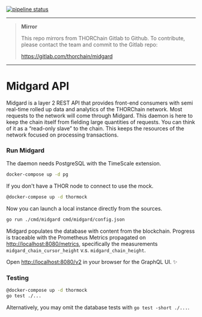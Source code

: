 [![pipeline status](https://gitlab.com/thorchain/midgard/badges/master/pipeline.svg)](https://gitlab.com/thorchain/midgard/commits/master)


****

> **Mirror**
>
> This repo mirrors from THORChain Gitlab to Github. 
> To contribute, please contact the team and commit to the Gitlab repo:
>
> https://gitlab.com/thorchain/midgard

****


# Midgard API 

Midgard is a layer 2 REST API that provides front-end consumers with semi real-time rolled up data and analytics of the THORChain network. Most requests to the network will come through Midgard. This daemon is here to keep the chain itself from fielding large quantities of requests. You can think of it as a “read-only slave” to the chain. This keeps the resources of the network focused on processing transactions.



### Run Midgard

The daemon needs PostgreSQL with the TimeScale extension.

```sh
docker-compose up -d pg
```

If you don't have a THOR node to connect to use the mock.

```sh
@docker-compose up -d thormock
```

Now you can launch a local instance directly from the sources.

```sh
go run ./cmd/midgard cmd/midgard/config.json
```

Midgard populates the database with content from the blockchain.
Progress is traceable with the Prometheus Metrics propagated on
<http://localhost:8080/metrics>, specifically the measurements
`midgard_chain_cursor_height` v.s. `midgard_chain_height`.

Open <http://localhost:8080/v2> in your browser for the GraphQL UI. ✨



### Testing

```bash
@docker-compose up -d thormock
go test ./...
```

Alternatively, you may omit the database tests with `go test -short ./...`.
